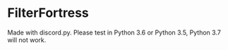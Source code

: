 # FilterFortress
Made with discord.py. Please test in Python 3.6 or Python 3.5, Python 3.7 will not work.
